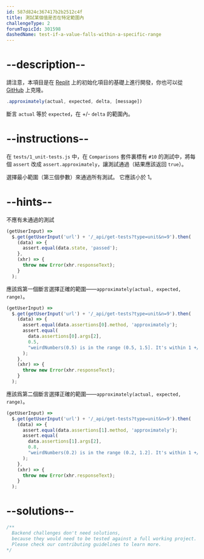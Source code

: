 ```yaml
---
id: 587d824c367417b2b2512c4f
title: 測試某個值是否在特定範圍內
challengeType: 2
forumTopicId: 301598
dashedName: test-if-a-value-falls-within-a-specific-range
---
```


# --description--

請注意，本項目是在 <a href="https://replit.com/github/topcoder-platform/boilerplate-mochachai" target="_blank" rel="noopener noreferrer nofollow">Replit</a> 上的初始化項目的基礎上進行開發，你也可以從 <a href="https://github.com/topcoder-platform/boilerplate-mochachai/" target="_blank" rel="noopener noreferrer nofollow">GitHub</a> 上克隆。

```javascript
.approximately(actual, expected, delta, [message])
```

斷言 `actual` 等於 `expected`，在 +/- `delta` 的範圍內。

# --instructions--

在 `tests/1_unit-tests.js` 中，在 `Comparisons` 套件裏標有 `#10` 的測試中，將每個 `assert` 改成 `assert.approximately`，讓測試通過（結果應該返回 `true`）。

選擇最小範圍（第三個參數）來通過所有測試。 它應該小於 1。

# --hints--

不應有未通過的測試

```js
(getUserInput) =>
  $.get(getUserInput('url') + '/_api/get-tests?type=unit&n=9').then(
    (data) => {
      assert.equal(data.state, 'passed');
    },
    (xhr) => {
      throw new Error(xhr.responseText);
    }
  );
```

應該爲第一個斷言選擇正確的範圍——`approximately(actual, expected, range)`。

```js
(getUserInput) =>
  $.get(getUserInput('url') + '/_api/get-tests?type=unit&n=9').then(
    (data) => {
      assert.equal(data.assertions[0].method, 'approximately');
      assert.equal(
        data.assertions[0].args[2],
        0.5,
        "weirdNumbers(0.5) is in the range (0.5, 1.5]. It's within 1 +/- 0.5"
      );
    },
    (xhr) => {
      throw new Error(xhr.responseText);
    }
  );
```

應該爲第二個斷言選擇正確的範圍——`approximately(actual, expected, range)`。

```js
(getUserInput) =>
  $.get(getUserInput('url') + '/_api/get-tests?type=unit&n=9').then(
    (data) => {
      assert.equal(data.assertions[1].method, 'approximately');
      assert.equal(
        data.assertions[1].args[2],
        0.8,
        "weirdNumbers(0.2) is in the range (0.2, 1.2]. It's within 1 +/- 0.8"
      );
    },
    (xhr) => {
      throw new Error(xhr.responseText);
    }
  );
```

# --solutions--

```js
/**
  Backend challenges don't need solutions, 
  because they would need to be tested against a full working project. 
  Please check our contributing guidelines to learn more.
*/
```
